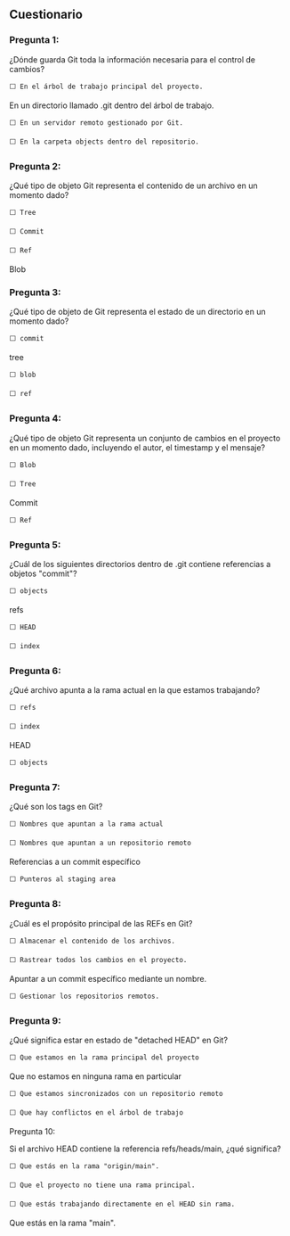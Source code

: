 ## Cuestionario

### Pregunta 1:

¿Dónde guarda Git toda la información necesaria para el control de cambios?

    ⬜ En el árbol de trabajo principal del proyecto.

En un directorio llamado .git dentro del árbol de trabajo.

    ⬜ En un servidor remoto gestionado por Git.

    ⬜ En la carpeta objects dentro del repositorio.

### Pregunta 2:

¿Qué tipo de objeto Git representa el contenido de un archivo en un momento dado?

    ⬜ Tree

    ⬜ Commit

    ⬜ Ref

Blob

### Pregunta 3:

¿Qué tipo de objeto de Git representa el estado de un directorio en un momento dado?

    ⬜ commit

tree

    ⬜ blob

    ⬜ ref

### Pregunta 4:

¿Qué tipo de objeto Git representa un conjunto de cambios en el proyecto en un momento dado, incluyendo el autor, el timestamp y el mensaje?

    ⬜ Blob

    ⬜ Tree

Commit
    
    ⬜ Ref

### Pregunta 5:

¿Cuál de los siguientes directorios dentro de .git contiene referencias a objetos "commit"?

    ⬜ objects

refs

    ⬜ HEAD

    ⬜ index

### Pregunta 6:

¿Qué archivo apunta a la rama actual en la que estamos trabajando?

    ⬜ refs

    ⬜ index

HEAD

    ⬜ objects

### Pregunta 7:

¿Qué son los tags en Git?

    ⬜ Nombres que apuntan a la rama actual

    ⬜ Nombres que apuntan a un repositorio remoto

Referencias a un commit específico

    ⬜ Punteros al staging area

### Pregunta 8:

¿Cuál es el propósito principal de las REFs en Git?

    ⬜ Almacenar el contenido de los archivos.

    ⬜ Rastrear todos los cambios en el proyecto.

Apuntar a un commit específico mediante un nombre.

    ⬜ Gestionar los repositorios remotos.

### Pregunta 9:

¿Qué significa estar en estado de "detached HEAD" en Git?

    ⬜ Que estamos en la rama principal del proyecto

Que no estamos en ninguna rama en particular

    ⬜ Que estamos sincronizados con un repositorio remoto

    ⬜ Que hay conflictos en el árbol de trabajo

Pregunta 10:

Si el archivo HEAD contiene la referencia refs/heads/main, ¿qué significa?

    ⬜ Que estás en la rama "origin/main".

    ⬜ Que el proyecto no tiene una rama principal.

    ⬜ Que estás trabajando directamente en el HEAD sin rama.

Que estás en la rama "main".